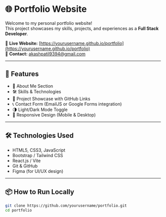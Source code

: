# 🌐 Portfolio Website

Welcome to my personal portfolio website!  
This project showcases my skills, projects, and experiences as a **Full Stack Developer**.

🔗 **Live Website:** [https://yourusername.github.io/portfolio](https://yourusername.github.io/portfolio)  
📧 **Contact:** akashpatil9394@gmail.com

---

## 🚀 Features

- 📄 About Me Section
- 🛠️ Skills & Technologies
- 📂 Project Showcase with GitHub Links
- 📞 Contact Form (EmailJS or Google Forms integration)
- 🌗 Light/Dark Mode Toggle
- 📱 Responsive Design (Mobile & Desktop)

---

## 🛠️ Technologies Used

- HTML5, CSS3, JavaScript
- Bootstrap / Tailwind CSS
- React.js / Vite
- Git & GitHub
- Figma (for UI/UX design)

---

## 📦 How to Run Locally

```bash
git clone https://github.com/yourusername/portfolio.git
cd portfolio
